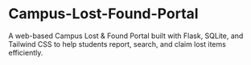 # Campus-Lost-Found-Portal
A web-based Campus Lost &amp; Found Portal built with Flask, SQLite, and Tailwind CSS to help students report, search, and claim lost items efficiently.
